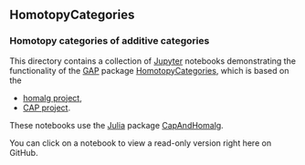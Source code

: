 ## HomotopyCategories

### Homotopy categories of additive categories

This directory contains a collection of
[Jupyter](https://jupyter.org/) notebooks demonstrating the
functionality of the [GAP](https://www.gap-system.org/) package
[HomotopyCategories](https://homalg-project.github.io/pkg/HomotopyCategories),
which is based on the

* [homalg project](https://homalg-project.github.io/prj/homalg_project),
* [CAP project](https://homalg-project.github.io/prj/CAP_project).

These notebooks use the [Julia](https://julialang.org/) package
[CapAndHomalg](https://github.com/homalg-project/CapAndHomalg.jl).

You can click on a notebook to view a read-only version right here on GitHub.
